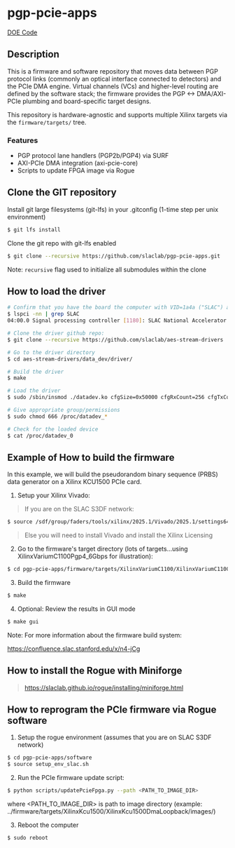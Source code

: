 # pgp-pcie-apps

[DOE Code](https://www.osti.gov/doecode/biblio/75501)

<!--- ######################################################## -->

## Description
This is a firmware and software repository that moves data between PGP protocol links (commonly an optical interface connected to detectors) and the PCIe DMA engine. Virtual channels (VCs) and higher-level routing are defined by the software stack; the firmware provides the PGP <-> DMA/AXI-PCIe plumbing and board-specific target designs.

This repository is hardware-agnostic and supports multiple Xilinx targets via the `firmware/targets/` tree.

### Features
- PGP protocol lane handlers (PGP2b/PGP4) via SURF
- AXI-PCIe DMA integration (axi-pcie-core)
- Scripts to update FPGA image via Rogue

<!--- ######################################################## -->

## Clone the GIT repository

Install git large filesystems (git-lfs) in your .gitconfig (1-time step per unix environment)
```bash
$ git lfs install
```
Clone the git repo with git-lfs enabled
```bash
$ git clone --recursive https://github.com/slaclab/pgp-pcie-apps.git
```

Note: `recursive` flag used to initialize all submodules within the clone

<!--- ######################################################## -->

## How to load the driver

```bash
# Confirm that you have the board the computer with VID=1a4a ("SLAC") and PID=2030 ("AXI Stream DAQ")
$ lspci -nn | grep SLAC
04:00.0 Signal processing controller [1180]: SLAC National Accelerator Lab TID-AIR AXI Stream DAQ PCIe card [1a4a:2030]

# Clone the driver github repo:
$ git clone --recursive https://github.com/slaclab/aes-stream-drivers

# Go to the driver directory
$ cd aes-stream-drivers/data_dev/driver/

# Build the driver
$ make

# Load the driver
$ sudo /sbin/insmod ./datadev.ko cfgSize=0x50000 cfgRxCount=256 cfgTxCount=16

# Give appropriate group/permissions
$ sudo chmod 666 /proc/datadev_*

# Check for the loaded device
$ cat /proc/datadev_0

```

<!--- ######################################################## -->

## Example of How to build the firmware

In this example, we will build the pseudorandom binary sequence (PRBS) data generator on a Xilinx KCU1500 PCIe card.

1) Setup your Xilinx Vivado:

> If you are on the SLAC S3DF network:

```bash
$ source /sdf/group/faders/tools/xilinx/2025.1/Vivado/2025.1/settings64.sh
```

> Else you will need to install Vivado and install the Xilinx Licensing

2) Go to the firmware's target directory (lots of targets...using XilinxVariumC1100Pgp4_6Gbps for illustration):

```bash
$ cd pgp-pcie-apps/firmware/targets/XilinxVariumC1100/XilinxVariumC1100Pgp4_6Gbps
```

3) Build the firmware

```bash
$ make
```

4) Optional: Review the results in GUI mode

```bash
$ make gui
```

Note: For more information about the firmware build system:

https://confluence.slac.stanford.edu/x/n4-jCg

<!--- ######################################################## -->

## How to install the Rogue with Miniforge

> https://slaclab.github.io/rogue/installing/miniforge.html

<!--- ######################################################## -->
## How to reprogram the PCIe firmware via Rogue software

1) Setup the rogue environment (assumes that you are on SLAC S3DF network)

```bash
$ cd pgp-pcie-apps/software
$ source setup_env_slac.sh
```

2) Run the PCIe firmware update script:
```bash
$ python scripts/updatePcieFpga.py --path <PATH_TO_IMAGE_DIR>
```
where <PATH_TO_IMAGE_DIR> is path to image directory (example: ../firmware/targets/XilinxKcu1500/XilinxKcu1500DmaLoopback/images/)

3) Reboot the computer
```bash
$ sudo reboot
```

<!--- ########################################################################################### -->
